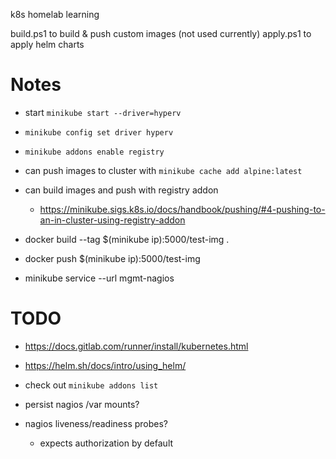 
k8s homelab learning

build.ps1 to build & push custom images (not used currently)
apply.ps1 to apply helm charts



# Notes

- start `minikube start --driver=hyperv`
- `minikube config set driver hyperv`
- `minikube addons enable registry`

- can push images to cluster with `minikube cache add alpine:latest`

- can build images and push with registry addon
    - https://minikube.sigs.k8s.io/docs/handbook/pushing/#4-pushing-to-an-in-cluster-using-registry-addon

- docker build --tag $(minikube ip):5000/test-img .
- docker push $(minikube ip):5000/test-img

- minikube service --url mgmt-nagios

# TODO

- https://docs.gitlab.com/runner/install/kubernetes.html

- https://helm.sh/docs/intro/using_helm/

- check out `minikube addons list`

- persist nagios /var mounts?
- nagios liveness/readiness probes?
    - expects authorization by default